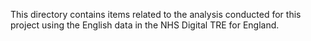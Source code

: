 This directory contains items related to the analysis conducted for this project using the English data in the NHS Digital TRE for England.
